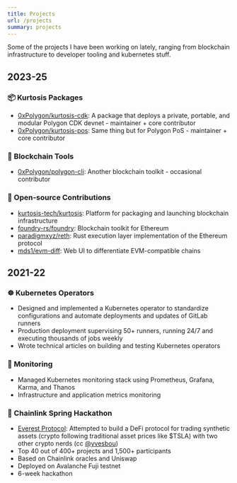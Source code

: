 ```yaml
---
title: Projects
url: /projects
summary: projects
---
```


Some of the projects I have been working on lately, ranging from blockchain infrastructure to developer tooling and kubernetes stuff.

## 2023-25

### 📦 Kurtosis Packages

- [0xPolygon/kurtosis-cdk](https://github.com/0xPolygon/kurtosis-cdk/): A package that deploys a private, portable, and modular Polygon CDK devnet - maintainer + core contributor
- [0xPolygon/kurtosis-pos](https://github.com/0xPolygon/kurtosis-pos): Same thing but for Polygon PoS - maintainer + core contributor

### 🔧 Blockchain Tools

- [0xPolygon/polygon-cli](https://github.com/0xPolygon/polygon-cli/): Another blockchain toolkit - occasional contributor

### 💖 Open-source Contributions

- [kurtosis-tech/kurtosis](https://github.com/kurtosis-tech/kurtosis): Platform for packaging and launching blockchain infrastructure
- [foundry-rs/foundry](https://github.com/foundry-rs/foundry): Blockchain toolkit for Ethereum
- [paradigmxyz/reth](https://github.com/paradigmxyz/reth): Rust execution layer implementation of the Ethereum protocol
- [mds1/evm-diff](https://github.com/mds1/evm-diff): Web UI to differentiate EVM-compatible chains

## 2021-22

### ☸️ Kubernetes Operators

- Designed and implemented a Kubernetes operator to standardize configurations and automate deployments and updates of GitLab runners
- Production deployment supervising 50+ runners, running 24/7 and executing thousands of jobs weekly
- Wrote technical articles on building and testing Kubernetes operators

### 👀 Monitoring

- Managed Kubernetes monitoring stack using Prometheus, Grafana, Karma, and Thanos
- Infrastructure and application metrics monitoring

### 🌸 Chainlink Spring Hackathon

- [Everest Protocol](https://devpost.com/software/everest-ab708o): Attempted to build a DeFi protocol for trading synthetic assets (crypto following traditional asset prices like $TSLA) with two other crypto nerds (cc [@yvesbou](https://x.com/boutellier_yves))
- Top 40 out of 400+ projects and 1,500+ participants
- Based on Chainlink oracles and Uniswap
- Deployed on Avalanche Fuji testnet
- 6-week hackathon
